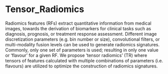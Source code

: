 # Tensor_Radiomics
Radiomics features (RFs) extract quantitative information from medical images, towards the derivation of biomarkers for clinical tasks such as diagnosis, prognosis, or treatment response assessment. Different image discretization parameters (e.g. bin number or size), convolutional filters, or multi-modality fusion levels can be used to generate radiomics signatures. Commonly, only one set of parameters is used; resulting in only one value or ‘flavour’ for a given RF. We propose ‘tensor radiomics’ (TR) where tensors of features calculated with multiple combinations of parameters (i.e. flavours) are utilized to optimize the construction of radiomics signatures.
